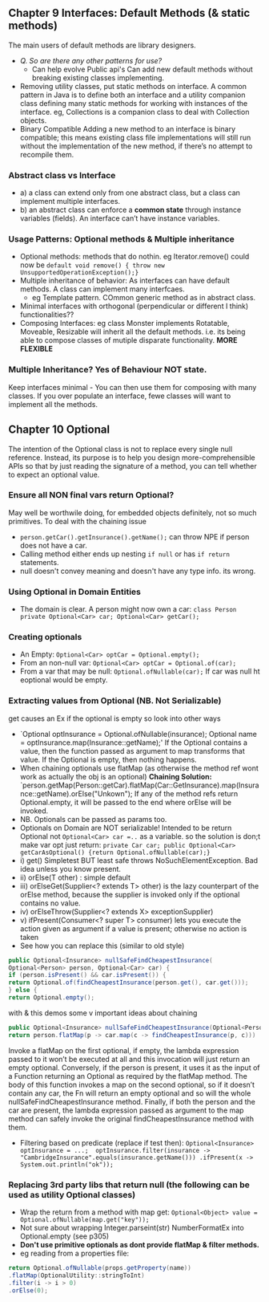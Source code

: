 ## Chapter 9 Interfaces: Default Methods (& static methods)

The main users of default methods are library designers. 
- *Q. So are there any other patterns for use?*
  - Can help evolve Public api's
Can add new default methods without breaking existing classes implementing.
- Removing utility classes, put static methods on interface.
  A common pattern in Java is to define both an interface and a utility companion class defining many static methods for working with instances of the interface. eg, Collections is a companion class to deal with Collection objects.
- Binary Compatible
Adding a new method to an interface is binary compatible; this means existing class file implementations will still run without the
implementation of the new method, if there’s no attempt to recompile them.

### Abstract class vs Interface
- a) a class can extend only from one abstract class, but a class can implement multiple interfaces.
- b) an abstract class can enforce a **common state** through instance variables (fields). An interface can’t have instance variables.

### Usage Patterns: Optional methods & Multiple inheritance
- Optional methods: methods that do nothin. eg Iterator.remove() could now be
  `default void remove() { throw new UnsupportedOperationException();}`
- Multiple inheritance of behavior: As interfaces can have default methods. A class can implement many interfcaes.
  - eg Template pattern. COmmon generic method as in abstract class.
- Minimal interfaces with orthogonal (perpendicular or different I think) functionalities??
- Composing Interfaces: eg class Monster implements Rotatable, Moveable, Resizable will inherit all the default methods.
  i.e. its being able to compose classes of mutiple disparate functionality. **MORE FLEXIBLE**

### Multiple Inheritance? Yes of Behaviour NOT state.
  Keep interfaces minimal - You can then use them for composing with many classes. If you over populate an interface, fewe classes will want to implement all the methods.

## Chapter 10 Optional
The intention of the Optional class is not to replace every single null reference. Instead, its purpose is to help you design more-comprehensible APIs so that by just reading the signature of a method, you can tell whether to expect an optional value.

### Ensure all NON final vars return Optional?
  May well be worthwile doing, for embedded objects definitely, not so much primitives. To deal with the chaining issue
  - `person.getCar().getInsurance().getName();` can throw NPE if person does not have a car.
  - Calling method either ends up nesting `if null` or has `if return` statements.
  - null doesn't convey meaning and doesn't have any type info. its wrong.

### Using Optional in Domain Entities
  - The domain is clear. A person might now own a car: `class Person private Optional<Car> car; Optional<Car> getCar();` 

### Creating optionals
  - An Empty: `Optional<Car> optCar = Optional.empty();`
  - From an non-null var: `Optional<Car> optCar = Optional.of(car);`
  - From a var that may be null: `Optional.ofNullable(car);` If car was null ht eoptional would be empty.

### Extracting values from Optional (NB. Not Serializable)
  get causes an Ex if the optional is empty so look into other ways
  - `Optional<Insurance> optInsurance = Optional.ofNullable(insurance); Optional<String> name = optInsurance.map(Insurance::getName);'
  If the Optional contains a value, then the function passed as argument to map transforms that value. If the Optional is empty, then nothing happens.
  - When chaining optionals use flatMap (as otherwise the method ref wont work as actually the obj is an optional)
  **Chaining Solution:** `person.getMap(Person::getCar).flatMap(Car::GetInsurance).map(Insurance::getName).orElse("Unkown");
  If any of the method refs return Optional.empty, it will be passed to the end where orElse will be invoked.
  - NB. Optionals can be passed as params too.
  - Optionals on Domain are NOT serializable! Intended to be return Optional not `Optional<Car> car =..` as a variable.
  so the solution is don;t make var opt just return: `private Car car; public Optional<Car> getCarAsOptional() {return Optional.ofNullable(car);}`
  - i) get() Simpletest BUT least safe throws NoSuchElementException. Bad idea unless you know present.
  - ii) orElse(T other) : simple default
  - iii) orElseGet(Supplier<? extends T> other) is the lazy counterpart of the orElse method, because the supplier is invoked only if the optional contains no value. 
  - iv) orElseThrow(Supplier<? extends X> exceptionSupplier)
  - v) ifPresent(Consumer<? super T> consumer) lets you execute the action given as argument if a value is present; otherwise no action is taken
  - See how you can replace this (similar to old style)
``` java
public Optional<Insurance> nullSafeFindCheapestInsurance(
Optional<Person> person, Optional<Car> car) {
if (person.isPresent() && car.isPresent()) {
return Optional.of(findCheapestInsurance(person.get(), car.get()));
} else {
return Optional.empty();
```
  with & this demos some v important ideas about chaining
```java
public Optional<Insurance> nullSafeFindCheapestInsurance(Optional<Person> person, Optional<Car> car) {
return person.flatMap(p -> car.map(c -> findCheapestInsurance(p, c)))
```
Invoke a flatMap on the first optional, if  empty, the lambda expression passed to it won’t be executed at all and this invocation will just return an empty optional. Conversely, if the person is present, it uses it as the input of a Function returning an
Optional<Insurance> as required by the flatMap method. The body of this function invokes a map on the second optional, so if it doesn’t contain any car, the Fn will return an empty optional and so will the whole nullSafeFindCheapestInsurance method. Finally, if both the person and the car are present, the lambda expression passed as argument to the map method can safely invoke the original findCheapestInsurance method with them.
- Filtering based on predicate (replace if test then):
  `Optional<Insurance> optInsurance = ...; 
    optInsurance.filter(insurance -> "CambridgeInsurance".equals(insurance.getName()))
    .ifPresent(x -> System.out.println("ok"));`
    
###  Replacing 3rd party libs that return null (the following can be used as utility Optional classes)
  - Wrap the return from a method with map get: `Optional<Object> value = Optional.ofNullable(map.get("key"));`
  - Not sure about wrapping Integer.parseint(str) NumberFormatEx into Optional.empty (see p305)
  - **Don't use primitive optionals as dont provide flatMap & filter methods.**
  - eg reading from a properties file:
``` java
return Optional.ofNullable(props.getProperty(name))
.flatMap(OptionalUtility::stringToInt)
.filter(i -> i > 0)
.orElse(0);
``` 

